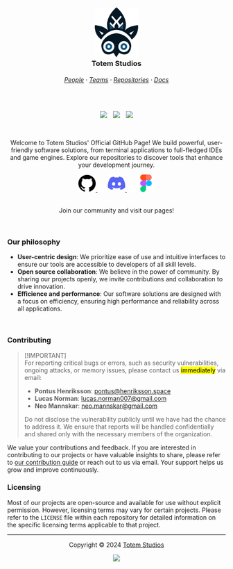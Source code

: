 <h3 align="center">
  <img src="../assets/branding/favicon.svg" style="width: 100px" />
  <br />
  Totem Studios
</h3>

<h6 align="center">
  <a href="https://github.com/orgs/Totem-Studios/people" target="_blank"
    >People</a
  >
  <span>·</span>
  <a href="https://github.com/orgs/Totem-Studios/teams" target="_blank"
    >Teams</a
  >
  <span>·</span>
  <a href="https://github.com/orgs/Totem-Studios/repositories" target="_blank"
    >Repositories</a
  >
  <span>·</span>
  <a href="https://github.com/Totem-Studios/docs-website" target="_blank"
    >Docs</a
  >
</h6>

<br />

<p align="center">
  <img src="https://img.shields.io/github/stars/Totem-Studios/.github?style=flat-square
    " />
  <img src="../assets/icons/blank.png" width="6px">
  <img src="https://img.shields.io/github/v/release/Totem-Studios/.github?style=flat-square
  " />
  <img src="../assets/icons/blank.png" width="6px">
  <img src="https://img.shields.io/github/issues/Totem-Studios/.github?style=flat-square
  " />
</p>

<br />

<p align="center">
  Welcome to Totem Studios' Official GitHub Page! We build powerful, user-friendly software solutions, from terminal applications to full-fledged IDEs and game engines. Explore our repositories to discover tools that enhance your development journey.
</p>

<div align="center">
  <a href="https://github.com/Totem-Studios" target="_blank" >
    <img src="../assets/icons/github.png" alt="Github icon" style="width: 40px; height: 40px;" />
  </a>
  <img src="../assets/icons/blank.png" width="20px">
  <a href="https://discord.gg/9CM9vg8rhR" target="_blank" >
    <img src="../assets/icons/discord.png" alt="Discord icon" style="width: 40px; height: 40px;" />
  </a>
  <img src="../assets/icons/blank.png" width="20px">
  <a href="https://www.figma.com/@totemstudios" target="_blank" >
    <img src="../assets/icons/figma.png" alt="Figma icon" style="width: 40px; height: 40px;" />
  </a>
</div>

<br />

<p align="center">Join our community and visit our pages!</p>

&nbsp;

### Our philosophy

- **User-centric design**: We prioritize ease of use and intuitive interfaces to ensure our tools are accessible to developers of all skill levels.
- **Open source collaboration**: We believe in the power of community. By sharing our projects openly, we invite contributions and collaboration to drive innovation.
- **Efficience and performance**: Our software solutions are designed with a focus on efficiency, ensuring high performance and reliability across all applications.

&nbsp;

### Contributing

> [!IMPORTANT]<br>
> For reporting critical bugs or errors, such as security vulnerabilities, ongoing attacks, or memory issues, please contact us <mark>immediately</mark> via email:
>
> - **Pontus Henriksson**: <a href="mailto:pontus@henriksson.space">pontus@henriksson.space</a>
> - **Lucas Norman**: <a href="mailto:lucas.norman007@gmail.com">lucas.norman007@gmail.com</a>
> - **Neo Mannskar**: <a href="mailto:neo.mannskar@gmail.com">neo.mannskar@gmail.com</a>
>
> Do not disclose the vulnerability publicly until we have had the chance to address it. We ensure that reports will be handled confidentially and shared only with the necessary members of the organization.

We value your contributions and feedback. If you are interested in contributing to our projects or have valuable insights to share, please refer to [our contribution guide](../CONTRIBUTING.md) or reach out to us via email. Your support helps us grow and improve continuously.

### Licensing

Most of our projects are open-source and available for use without explicit permission. However, licensing terms may vary for certain projects. Please refer to the `LICENSE` file within each repository for detailed information on the specific licensing terms applicable to that project.

---

<p align="center">
  Copyright © 2024 <a href="https://github.com/Totem-Studios">Totem Studios</a>
</p>

<p align="center">
  <img src="https://img.shields.io/github/license/Totem-Studios/.github?style=flat-square
    " />
</p>
